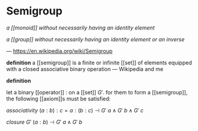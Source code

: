 # Semigroup

_a [[monoid]] without necessarily having an identity element_

_a [[group]] without necessarily having an identity element or an inverse_

&mdash; <https://en.wikipedia.org/wiki/Semigroup>

**definition** a [[semigroup]] is a finite or infinite [[set]] of elements equipped with a closed associative binary operation &mdash; Wikipedia and me

**definition**

let a binary [[operator]] $:$ on a [[set]] $G'$. for them to form a [[semigroup]], the following [[axiom]]s must be satisfied:

_associativity_ $(a : b) : c = a : (b : c) \dashv G'\ a \land G'\ b \land G'\ c$

_closure_ $G'\ (a : b) \dashv G'\ a \land G'\ b$
